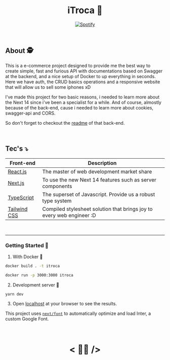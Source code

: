 <h1 align=center>iTroca 🍏</h1>



<span align=center>
  
[![Spotify](https://spotify-github-readme.vercel.app/api/spotify)](https://open.spotify.com/collection/tracks)
  
</span>

<br>

## About 🕵️
This is a e-commerce project designed to provide me the best way to create simple, fast and furious API with documentations based on Swagger at the backend, and a nice setup of Docker to up everything in seconds. Here we have auth, the CRUD basics operations and a responsive website that will allow us to sell some iphones xD

I've made this project for two basic reasons, i needed to learn more about the Next 14 since i've been a specialist for a while. And of course, almostly because of the back-end, cause i needed to learn more about cookies, swagger-api and CORS. 

So don't forget to checkout the [readme](https://github.com/lazarok09/itroca-backend) of that back-end.


<br>

<h2 id="tecnologias">
 Tec's ⤵️
</h2>

| Front-end                                           | Description                                                      |
| --------------------------------------------------- | ---------------------------------------------------------------- |
| [React.js](https://pt-br.reactjs.org/)              | The master of web development market share                       |
| [Next.js](https://nextjs.org/)                      | To use the new Next 14 features such as server components        |
| [TypeScript](https://www.typescriptlang.org/)       | The superset of Javascript. Provide us a robust  type system     |
| [Tailwind CSS](https://tailwindcss.com/)            | Compiled stylesheet solution that brings joy to every web engineer :D |


<br>

<hr>

### Getting Started 🗿

1. With Docker 🐋
```bash
docker build . -t itroca

docker run -p 3000:3000 itroca

```

2. Development server 🧪

```bash
yarn dev
```

3. Open [localhost](http://localhost:3000) at your browser to see the results.


This project uses [`next/font`](https://nextjs.org/docs/basic-features/font-optimization) to automatically optimize and load Inter, a custom Google Font.

<br>

<span align=center>

# < 👨‍💻 />
    
</span>

